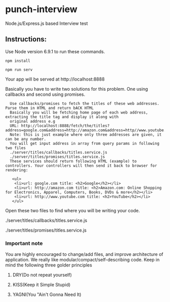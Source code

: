# punch-interview
Node.js/Express.js based Interview test



## Instructions:
Use Node version 6.9.1 to run these commands.

`npm install`

`npm run serv`

Your app will be served at http://localhost:8888

Basically you have to write two solutions for this problem. One using callbacks and second using promises.

```
  Use callbacks/promises to fetch the titles of these web addresses. Parse them in HTML and return bACK HTML
  Basically you will be fetching home page of each web address, extracting the title tag and display it along with
  original address e.g
  URL: http://localhost:8888/fetch/the/titles?address=google.com&address=http://amazon.com&address=http//www.youtube.com
  Note: this is just example where only three addresses are given, it can be any number.
  You will get input address in array from query params in following two files 
  ./server/titles/callbacks/titles.service.js  
  ./server/titles/promises/titles.service.js
  These services should return following HTML (example) to controllers. Your controllers will then send it back to browser for rendering:

   <ul>
    <li>url: google.com title: <h2>Google</h2></li>
    <li>url: http://amazon.com title: <h2>Amazon.com: Online Shopping for Electronics, Apparel, Computers, Books, DVDs & more</h2></li>
    <li>url: http://www.youtube.com title: <h2>YouTube</h2></li>
   </ul>
```

Open these two files to find where you will be writing your code. 

./server/titles/callbacks/titles.service.js

./server/titles/promises/titles.service.js


### Important note

You are highly encouraged to change/add files, and improve
architecture of application. We really like modular/compact/self-describing code. Keep in mind the following three golder principles

1. DRY(Do not repeat yourself)

2. KISS(Keep it Simple Stupid)

3. YAGNI(You "Ain't Gonna Need It)

